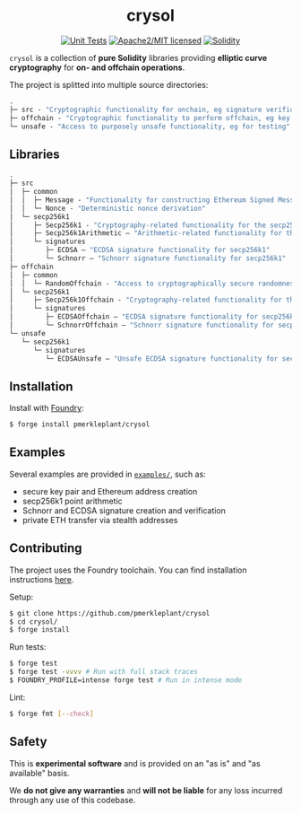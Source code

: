 <div align="center">

<h1>crysol</h1>

<a href="">[![Unit Tests][tests-shield]][tests-shield-url]</a>
<a href="">![Apache2/MIT licensed][license-shield]</a>
<a href="">[![Solidity][solidity-shield]][solidity-shield-url]</a>

</div>

`crysol` is a collection of **pure Solidity** libraries providing **elliptic curve cryptography** for **on- and offchain operations**.

The project is splitted into multiple source directories:
```ml
.
├─ src - "Cryptographic functionality for onchain, eg signature verification"
├─ offchain - "Cryptographic functionality to perform offchain, eg key pair generation"
└─ unsafe - "Access to purposely unsafe functionality, eg for testing"
```

## Libraries

```ml
.
├─ src
│  ├─ common
│  │  ├─ Message - "Functionality for constructing Ethereum Signed Message Hashes"
│  │  └─ Nonce - "Deterministic nonce derivation"
│  └─ secp256k1
│     ├─ Secp256k1 - "Cryptography-related functionality for the secp256k1 elliptic curve"
│     ├─ Secp256k1Arithmetic — "Arithmetic-related functionality for the secp256k1 elliptic curve"
│     └─ signatures
│        ├─ ECDSA — "ECDSA signature functionality for secp256k1"
│        └─ Schnorr — "Schnorr signature functionality for secp256k1"
├─ offchain
│  ├─ common
│  │  └─ RandomOffchain - "Access to cryptographically secure randomness"
│  └─ secp256k1
│     ├─ Secp256k1Offchain - "Cryptography-related functionality for the secp256k1 elliptic curve"
│     └─ signatures
│        ├─ ECDSAOffchain — "ECDSA signature functionality for secp256k1"
│        └─ SchnorrOffchain — "Schnorr signature functionality for secp256k1"
└─ unsafe
   └─ secp256k1
      └─ signatures
         └─ ECDSAUnsafe — "Unsafe ECDSA signature functionality for secp256k1"
```

## Installation

Install with [Foundry](https://getfoundry.sh/):

```bash
$ forge install pmerkleplant/crysol
```

## Examples

Several examples are provided in [`examples/`](./examples), such as:
- secure key pair and Ethereum address creation
- secp256k1 point arithmetic
- Schnorr and ECDSA signature creation and verification
- private ETH transfer via stealth addresses

## Contributing

The project uses the Foundry toolchain. You can find installation instructions [here](https://getfoundry.sh/).

Setup:

```bash
$ git clone https://github.com/pmerkleplant/crysol
$ cd crysol/
$ forge install
```

Run tests:

```bash
$ forge test
$ forge test -vvvv # Run with full stack traces
$ FOUNDRY_PROFILE=intense forge test # Run in intense mode
```

Lint:

```bash
$ forge fmt [--check]
```

## Safety

This is **experimental software** and is provided on an "as is" and "as available" basis.

We **do not give any warranties** and **will not be liable** for any loss incurred through any use of this codebase.

<!--- Shields -->
[tests-shield]: https://github.com/pmerkleplant/crysol/actions/workflows/unit-tests.yml/badge.svg
[tests-shield-url]: https://github.com/pmerkleplant/crysol/actions/workflows/unit-tests.yml
[license-shield]: https://img.shields.io/badge/license-Apache2.0/MIT-blue.svg
[solidity-shield]: https://img.shields.io/badge/solidity-%3E=0.8.16%20%3C=0.8.24-aa6746
[solidity-shield-url]: https://github.com/pmerkleplant/crysol/actions/workflows/solc-version-tests.yml
